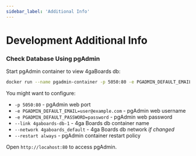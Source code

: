 ```yaml
---
sidebar_label: 'Additional Info'
---
```


# Development Additional Info

### Check Database Using pgAdmin

Start pgAdmin container to view 4gaBoards db:
```bash
docker run --name pgadmin-container -p 5050:80 -e PGADMIN_DEFAULT_EMAIL=user@example.com -e PGADMIN_DEFAULT_PASSWORD=password --link 4gaboards-db-1 --network 4gaboards_default --restart always -d dpage/pgadmin4
```
You might want to configure:
- `-p 5050:80` - pgAdmin web port
- `-e PGADMIN_DEFAULT_EMAIL=user@example.com` - pgAdmin web username
- `-e PGADMIN_DEFAULT_PASSWORD=password` - pgAdmin web password
- `--link 4gaboards-db-1` - 4ga Boards db container name
- `--network 4gaboards_default` - 4ga Boards db network _if changed_
- `--restart always` - pgAdmin container restart policy

Open `http://locahost:80` to access pgAdmin.

